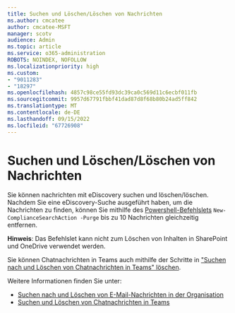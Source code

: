 ```yaml
---
title: Suchen und Löschen/Löschen von Nachrichten
ms.author: cmcatee
author: cmcatee-MSFT
manager: scotv
audience: Admin
ms.topic: article
ms.service: o365-administration
ROBOTS: NOINDEX, NOFOLLOW
ms.localizationpriority: high
ms.custom:
- "9011283"
- "18297"
ms.openlocfilehash: 4857c98ce55fd93dc39ca0c569d11c6ecbf011fb
ms.sourcegitcommit: 9957d67791fbbf41dad87d8f68b80b24ad5ff842
ms.translationtype: MT
ms.contentlocale: de-DE
ms.lasthandoff: 09/15/2022
ms.locfileid: "67726908"
---
```

# <a name="search-and-purgedelete-messages"></a>Suchen und Löschen/Löschen von Nachrichten

Sie können nachrichten mit eDiscovery suchen und löschen/löschen. Nachdem Sie eine eDiscovery-Suche ausgeführt haben, um die Nachrichten zu finden, können Sie mithilfe des [Powershell-Befehlslets](https://docs.microsoft.com/powershell/exchange/connect-to-scc-powershell) `New-ComplianceSearchAction -Purge` bis zu 10 Nachrichten gleichzeitig entfernen.

**Hinweis**: Das Befehlslet kann nicht zum Löschen von Inhalten in SharePoint und OneDrive verwendet werden.

Sie können Chatnachrichten in Teams auch mithilfe der Schritte in ["Suchen nach und Löschen von Chatnachrichten in Teams" löschen](https://docs.microsoft.com/microsoft-365/compliance/search-and-delete-teams-chat-messages#step-5-purge-chat-messages-from-teams).

Weitere Informationen finden Sie unter:

- [Suchen nach und Löschen von E-Mail-Nachrichten in der Organisation](https://docs.microsoft.com/microsoft-365/compliance/search-for-and-delete-messages-in-your-organization) 
- [Suchen und Löschen von Chatnachrichten in Teams](https://docs.microsoft.com/microsoft-365/compliance/search-and-delete-teams-chat-messages)